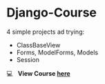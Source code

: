 # Django-Course

4 simple projects ad trying:
- ClassBaseView
- Forms, ModelForms, Models
- Session

:computer: &nbsp; **View Course [here](https://www.udemy.com/course/python-django-the-practical-guide/?couponCode=D_0122)**


